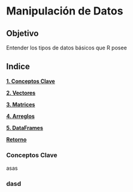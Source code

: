 Manipulación de Datos
=====================

Objetivo
--------

Entender los tipos de datos básicos que R posee

Indice
------

**[1. Conceptos Clave][1]**

**[2. Vectores][2]**

**[3. Matrices][3]**

**[4. Arreglos][4]**

**[5. DataFrames][5]**

**[Retorno][6]**

### Conceptos Clave

asas

### dasd

[1]: https://github.com/patoba/CursoR/tree/master/1_Introduccion_a_R '1. Conceptos Clave'
[2]: https://github.com/patoba/CursoR/tree/master/2_Manipulacion_de_Datos '2. Vectores'
[3]: https://github.com/patoba/CursoR/tree/master/3_Programacion_Estructurada '3. Matrices'
[4]: https://github.com/patoba/CursoR/tree/master/4_Lectura_Datos '4. Arreglos'
[5]: https://github.com/patoba/CursoR/tree/master/5_Graficacion '5. DataFrames'
[6]: https://github.com/patoba/CursoR '6. Retorno'
